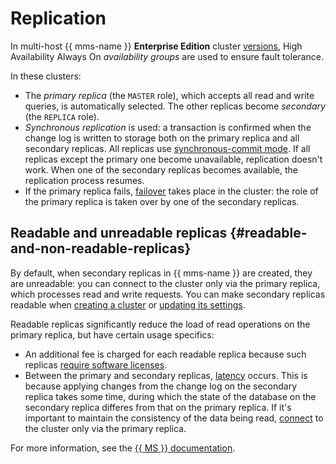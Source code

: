 # Replication

In multi-host {{ mms-name }} **Enterprise Edition** cluster [versions](./index.md), High Availability Always On _availability groups_ are used to ensure fault tolerance.

In these clusters:

* The _primary replica_ (the `MASTER` role), which accepts all read and write queries, is automatically selected. The other replicas become _secondary_ (the `REPLICA` role).
* _Synchronous replication_ is used: a transaction is confirmed when the change log is written to storage both on the primary replica and all secondary replicas.
    All replicas use [synchronous-commit mode](https://docs.microsoft.com/en-us/sql/database-engine/availability-groups/windows/overview-of-always-on-availability-groups-sql-server?view=sql-server-2016#availability-modes).
    If all replicas except the primary one become unavailable, replication doesn't work. When one of the secondary replicas becomes available, the replication process resumes.
* If the primary replica fails, [failover](https://docs.microsoft.com/en-us/sql/database-engine/availability-groups/windows/overview-of-always-on-availability-groups-sql-server?view=sql-server-2016#types-of-failover) takes place in the cluster: the role of the primary replica is taken over by one of the secondary replicas.

## Readable and unreadable replicas {#readable-and-non-readable-replicas}

By default, when secondary replicas in {{ mms-name }} are created, they are unreadable: you can connect to the cluster only via the primary replica, which processes read and write requests. You can make secondary replicas readable when [creating a cluster](../operations/cluster-create.md) or [updating its settings](../operations/update.md).

Readable replicas significantly reduce the load of read operations on the primary replica, but have certain usage specifics:

* An additional fee is charged for each readable replica because such replicas [require software licenses](../pricing/index.md#license).
* Between the primary and secondary replicas, [latency](https://docs.microsoft.com/en-us/sql/database-engine/availability-groups/windows/active-secondaries-readable-secondary-replicas-always-on-availability-groups?view=sql-server-2016#data-latency) occurs. This is because applying changes from the change log on the secondary replica takes some time, during which the state of the database on the secondary replica differes from that on the primary replica. If it's important to maintain the consistency of the data being read, [connect](../operations/connect.md) to the cluster only via the primary replica.

For more information, see the [{{ MS }} documentation](https://docs.microsoft.com/en-us/sql/database-engine/availability-groups/windows/active-secondaries-readable-secondary-replicas-always-on-availability-groups?view=sql-server-2016#data-latency).

